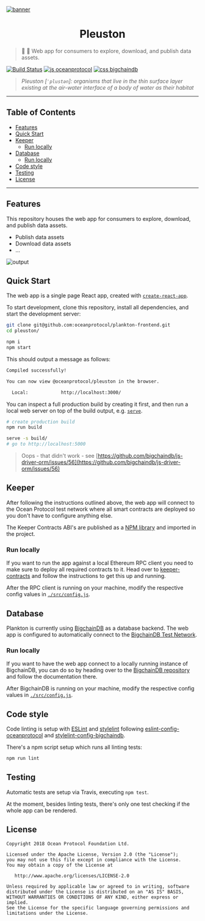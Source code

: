 [![banner](https://raw.githubusercontent.com/oceanprotocol/art/master/github/repo-banner%402x.png)](https://oceanprotocol.com)

<h1 align="center">Pleuston</h1>

> 🦑 🦄 Web app for consumers to explore, download, and publish data assets.

[![Build Status](https://travis-ci.com/oceanprotocol/plankton-frontend.svg?token=3psqw6c8KMDqfdGQ2x6d&branch=master)](https://travis-ci.com/oceanprotocol/plankton-frontend)
[![js oceanprotocol](https://img.shields.io/badge/js-oceanprotocol-7b1173.svg)](https://github.com/oceanprotocol/eslint-config-oceanprotocol)
[![css bigchaindb](https://img.shields.io/badge/css-bigchaindb-39BA91.svg)](https://github.com/bigchaindb/stylelint-config-bigchaindb)

> _Pleuston [`ˈplustən`]: organisms that live in the thin surface layer existing at the air-water interface of a body of water as their habitat_

---

## Table of Contents

  - [Features](#features)
  - [Quick Start](#quick-start)
  - [Keeper](#keeper)
     - [Run locally](#run-locally)
  - [Database](#database)
     - [Run locally](#run-locally)
  - [Code style](#code-style)
  - [Testing](#testing)
  - [License](#license)

---

## Features

This repository houses the web app for consumers to explore, download, and publish data assets.

- Publish data assets
- Download data assets
- ...

![output](https://user-images.githubusercontent.com/6178597/41625184-37cf5e4c-7418-11e8-81c2-f779e5f7ee8b.gif)

## Quick Start

The web app is a single page React app, created with [`create-react-app`](https://github.com/facebook/create-react-app).

To start development, clone this repository, install all dependencies, and start the development server:

```bash
git clone git@github.com:oceanprotocol/plankton-frontend.git
cd pleuston/

npm i
npm start
```
This should output a message as follows:

```bash
Compiled successfully!

You can now view @oceanprotocol/pleuston in the browser.

  Local:            http://localhost:3000/
```

You can inspect a full production build by creating it first, and then run a local web server on top of the build output, e.g. [`serve`](https://github.com/zeit/serve).

```bash
# create production build
npm run build

serve -s build/
# go to http://localhost:5000
```

> Oops - that didn't work - see [https://github.com/bigchaindb/js-driver-orm/issues/56](https://github.com/bigchaindb/js-driver-orm/issues/56)

## Keeper

After following the instructions outlined above, the web app will connect to the Ocean Protocol test network where all smart contracts are deployed so you don't have to configure anything else.

The Keeper Contracts ABI's are published as a [NPM library](https://www.npmjs.com/package/@oceanprotocol/keeper-contracts) and imported in the project.

### Run locally

If you want to run the app against a local Ethereum RPC client you need to make sure to deploy all required contracts to it. Head over to [keeper-contracts](https://github.com/oceanprotocol/keeper-contracts) and follow the instructions to get this up and running.

After the RPC client is running on your machine, modify the respective config values in [`./src/config.js`](./src/config.js).

## Database

Plankton is currently using [BigchainDB](http://github.com/bigchaindb/bigchaindb) as a database backend. The web app is configured to automatically connect to the [BigchainDB Test Network](https://testnet.bigchaindb.com/).

### Run locally

If you want to have the web app connect to a locally running instance of BigchainDB, you can do so by heading over to the [BigchainDB repository](https://github.com/bigchaindb/bigchaindb) and follow the documentation there.

After BigchainDB is running on your machine, modify the respective config values in [`./src/config.js`](./src/config.js).

## Code style

Code linting is setup with [ESLint](https://eslint.org) and [stylelint](https://stylelint.io) following [eslint-config-oceanprotocol](https://github.com/oceanprotocol/eslint-config-oceanprotocol) and [stylelint-config-bigchaindb](https://github.com/bigchaindb/stylelint-config-bigchaindb).

There's a npm script setup which runs all linting tests:

```bash
npm run lint
```

## Testing

Automatic tests are setup via Travis, executing `npm test`.

At the moment, besides linting tests, there's only one test checking if the whole app can be rendered.

## License

```
Copyright 2018 Ocean Protocol Foundation Ltd.

Licensed under the Apache License, Version 2.0 (the "License");
you may not use this file except in compliance with the License.
You may obtain a copy of the License at

   http://www.apache.org/licenses/LICENSE-2.0

Unless required by applicable law or agreed to in writing, software
distributed under the License is distributed on an "AS IS" BASIS,
WITHOUT WARRANTIES OR CONDITIONS OF ANY KIND, either express or implied.
See the License for the specific language governing permissions and
limitations under the License.
```
